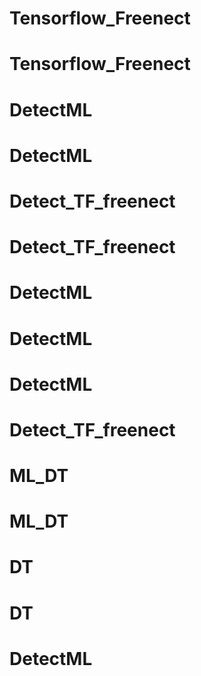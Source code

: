 # Tensorflow_Freenect
# Tensorflow_Freenect
# DetectML
# DetectML
# Detect_TF_freenect
# Detect_TF_freenect
# DetectML
# DetectML
# DetectML
# Detect_TF_freenect
# ML_DT
# ML_DT
# DT
# DT
# DetectML
